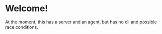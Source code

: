 # Welcome!

At the moment, this has a server and an agent, but has no cli and possible race conditions.
